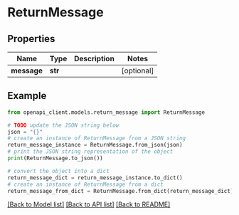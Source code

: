 # ReturnMessage


## Properties

Name | Type | Description | Notes
------------ | ------------- | ------------- | -------------
**message** | **str** |  | [optional] 

## Example

```python
from openapi_client.models.return_message import ReturnMessage

# TODO update the JSON string below
json = "{}"
# create an instance of ReturnMessage from a JSON string
return_message_instance = ReturnMessage.from_json(json)
# print the JSON string representation of the object
print(ReturnMessage.to_json())

# convert the object into a dict
return_message_dict = return_message_instance.to_dict()
# create an instance of ReturnMessage from a dict
return_message_from_dict = ReturnMessage.from_dict(return_message_dict)
```
[[Back to Model list]](../README.md#documentation-for-models) [[Back to API list]](../README.md#documentation-for-api-endpoints) [[Back to README]](../README.md)


